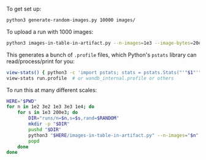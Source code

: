 To get set up:

```bash
python3 generate-random-images.py 10000 images/
```

To upload a run with 1000 images:

```bash
python3 images-in-table-in-artifact.py --n-images=1e3 --image-bytes=20e3
```

This generates a bunch of `.profile` files, which Python's `pstats` library can read/process/print for you:

```bash
view-stats() { python3 -c 'import pstats; stats = pstats.Stats("'"$1"'"); stats.sort_stats("cumtime").print_stats()'; }
view-stats run.profile  # or wandb_internal.profile or others
```

To run this at many different scales:
```bash
HERE="$PWD"
for n in 1e2 3e2 1e3 3e3 1e4; do
    for s in 1e3 200e3; do
        DIR="runs/n=$n,s=$s,rand=$RANDOM"
        mkdir -p "$DIR"
        pushd "$DIR"
        python3 "$HERE/images-in-table-in-artifact.py" --n-images="$n" --image-bytes="$s" 2>&1 | tee run.log
        popd
    done
done
```
